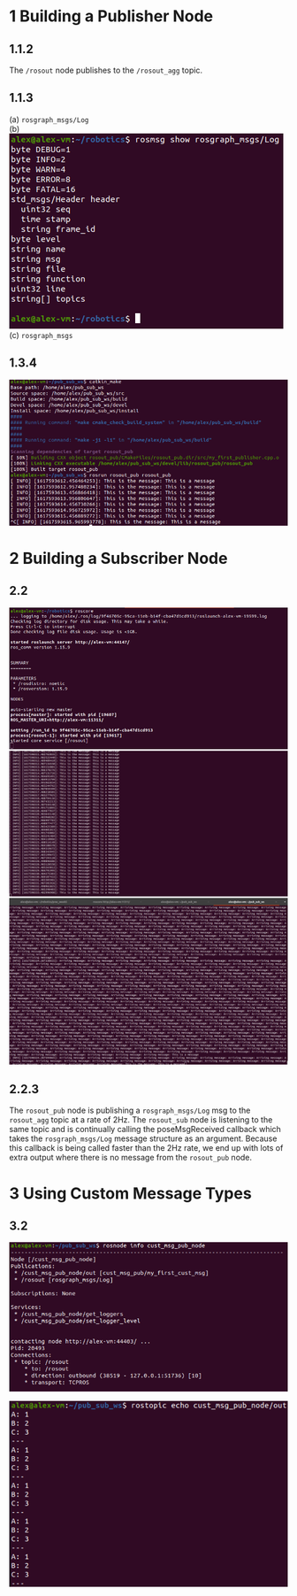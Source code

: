 # 1 Building a Publisher Node

## 1.1.2
The `/rosout` node publishes to the `/rosout_agg` topic.

## 1.1.3

(a) `rosgraph_msgs/Log`  
(b) ![1.1.3.b](1.1.3.b.png)  
(c) `rosgraph_msgs`  

## 1.3.4
![1.3.4](1.3.4.png)


# 2 Building a Subscriber Node

## 2.2

![2.2.2.a](2.2.2.a.png)
![2.2.2.b](2.2.2.b.png)
![2.2.2.c](2.2.2.c.png)

## 2.2.3

The `rosout_pub` node is publishing a `rosgraph_msgs/Log` msg to the `rosout_agg` topic at a rate of 2Hz. The `rosout_sub` node is listening to the same topic and is continually calling the poseMsgReceived callback which takes the `rosgraph_msgs/Log` message structure as an argument. Because this callback is being called faster than the 2Hz rate, we end up with lots of extra output where there is no message from the `rosout_pub` node.

# 3 Using Custom Message Types

## 3.2

![3.2.a](3.2.a.png)

![3.2.b](3.2.b.png)

